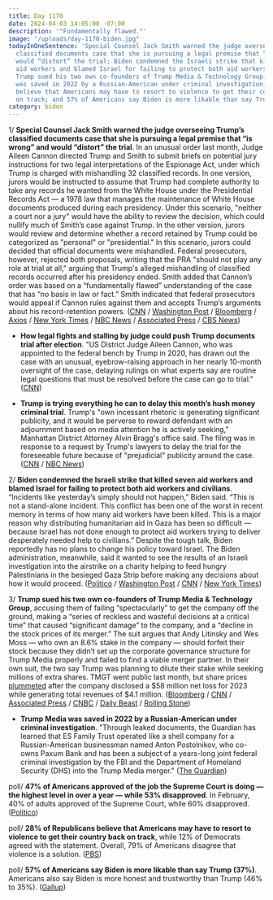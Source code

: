 ```yaml
---
title: Day 1170
date: 2024-04-03 14:05:00 -07:00
description: '"Fundamentally flawed."'
image: "/uploads/day-1170-biden.jpg"
todayInOneSentence: 'Special Counsel Jack Smith warned the judge overseeing Trump’s
  classified documents case that she is pursuing a legal premise that “is wrong” and
  would “distort” the trial; Biden condemned the Israeli strike that killed seven
  aid workers and blamed Israel for failing to protect both aid workers and civilians;
  Trump sued his two own co-founders of Trump Media & Technology Group; Trump Media
  was saved in 2022 by a Russian-American under criminal investigation; 28% of Republicans
  believe that Americans may have to resort to violence to get their country back
  on track; and 57% of Americans say Biden is more likable than say Trump (37%). '
category: biden
---
```


1/ **Special Counsel Jack Smith warned the judge overseeing Trump’s classified documents case that she is pursuing a legal premise that “is wrong” and would “distort” the trial**. In an unusual order last month, Judge Aileen Cannon directed Trump and Smith to submit briefs on potential jury instructions for two legal interpretations of the Espionage Act, under which Trump is charged with mishandling 32 classified records. In one version, jurors would be instructed to assume that Trump had complete authority to take any records he wanted from the White House under the Presidential Records Act — a 1978 law that manages the maintenance of White House documents produced during each presidency. Under this scenario, "neither a court nor a jury" would have the ability to review the decision, which could nullify much of Smith’s case against Trump. In the other version, jurors would review and determine whether a record retained by Trump could be categorized as "personal" or "presidential." In this scenario, jurors could decided that official documents were mishandled. Federal prosecutors, however, rejected both proposals, writing that the PRA "should not play any role at trial at all," arguing that Trump's alleged mishandling of classified records occurred after his presidency ended. Smith added that Cannon’s order was based on a “fundamentally flawed” understanding of the case that has “no basis in law or fact.” Smith indicated that federal prosecutors would appeal if Cannon rules against them and accepts Trump’s arguments about his record-retention powers. ([CNN](https://www.cnn.com/2024/04/02/politics/special-counsel-mar-a-lago-jury-instructions/) / [Washington Post](https://www.washingtonpost.com/national-security/2024/04/03/trump-documents-case-cannon-jack-smith/) / [Bloomberg](https://www.bloomberg.com/news/articles/2024-04-03/trump-judge-assailed-by-prosecutor-over-flawed-trial-planning?sref=MIBMEEoj) / [Axios](https://www.axios.com/2024/04/03/trump-classified-documents-jury-instructions) / [New York Times](https://www.nytimes.com/2024/04/03/us/politics/trump-documents-case-judge-cannon.html) / [NBC News](https://www.nbcnews.com/politics/donald-trump/special-counsel-rips-judges-jury-instructions-request-trump-classified-rcna146166) / [Associated Press](https://apnews.com/article/trump-classified-documents-a99a6bc9fd9b44ffddecf979f8e1baa9) / [CBS News](https://www.cbsnews.com/news/trump-jack-smith-special-counsel-jury-instructions-documents-case/))

* **How legal fights and stalling by judge could push Trump documents trial after election**. "US District Judge Aileen Cannon, who was appointed to the federal bench by Trump in 2020, has drawn out the case with an unusual, eyebrow-raising approach in her nearly 10-month oversight of the case, delaying rulings on what experts say are routine legal questions that must be resolved before the case can go to trial." ([CNN](https://www.cnn.com/2024/04/03/politics/legal-fights-judge-trump-documents-trial?cid=ios_app))

* **Trump is trying everything he can to delay this month’s hush money criminal trial**. Trump's "own incessant rhetoric is generating significant publicity, and it would be perverse to reward defendant with an adjournment based on media attention he is actively seeking," Manhattan District Attorney Alvin Bragg's office said. The filing was in response to a request by Trump's lawyers to delay the trial for the foreseeable future because of "prejudicial" publicity around the case. ([CNN](https://www.cnn.com/2024/04/03/politics/trump-hush-money-trial-delay-motions/index.html) / [NBC News](https://www.nbcnews.com/politics/donald-trump/prosecutors-say-trump-stoked-encouraged-publicity-citing-reason-delay-rcna146230))

2/ **Biden condemned the Israeli strike that killed seven aid workers and blamed Israel for failing to protect both aid workers and civilians**. “Incidents like yesterday’s simply should not happen,” Biden said. “This is not a stand-alone incident. This conflict has been one of the worst in recent memory in terms of how many aid workers have been killed. This is a major reason why distributing humanitarian aid in Gaza has been so difficult — because Israel has not done enough to protect aid workers trying to deliver desperately needed help to civilians.” Despite the tough talk, Biden reportedly has no plans to change his policy toward Israel. The Biden administration, meanwhile, said it wanted to see the results of an Israeli investigation into the airstrike on a charity helping to feed hungry Palestinians in the besieged Gaza Strip before making any decisions about how it would proceed. ([Politico](https://www.politico.com/news/2024/04/03/biden-israel-strike-aid-workers-gaza-00150356) / [Washington Post](https://www.washingtonpost.com/politics/2024/04/03/biden-world-central-kitchen-tough-statement-israel-policy/) / [CNN](https://www.cnn.com/2024/04/02/politics/biden-white-house-world-central-kitchen/index.html) / [New York Times](https://www.nytimes.com/2024/04/02/world/middleeast/biden-gaza-aid-attack.html))

3/ **Trump sued his two own co-founders of Trump Media & Technology Group**, accusing them of failing “spectacularly” to get the company off the ground, making a “series of reckless and wasteful decisions at a critical time” that caused “significant damage” to the company, and a “decline in the stock prices of its merger.” The suit argues that Andy Litinsky and Wes Moss — who own an 8.6% stake in the company — should forfeit their stock because they didn’t set up the corporate governance structure for Trump Media properly and failed to find a viable merger partner. In their own suit, the two say Trump was planning to dilute their stake while seeking millions of extra shares. TMGT went public last month, but share prices [plummeted](https://whatthefuckjusthappenedtoday.com/2024/04/02/day-1169/#5-trump%E2%80%99s-net-worth-fell-by-more-tha) after the company disclosed a $58 million net loss for 2023 while generating total revenues of $4.1 million. ([Bloomberg](https://www.bloomberg.com/news/articles/2024-04-02/trump-sues-co-founders-of-truth-social-media-company-over-shares?sref=MIBMEEoj) / [CNN](https://www.cnn.com/2024/04/02/business/truth-social-trump-media-sues-two-co-founders/) / [Associated Press](https://apnews.com/article/trump-lawsuit-truth-social-cofounders-d14ee7b187cdb1d7504903504874b1d1) / [CNBC](https://www.cnbc.com/2024/04/02/trump-media-sues-its-co-founders-accuses-them-of-severe-mismanagement.html) / [Daily Beast](https://www.thedailybeast.com/trump-demands-truth-social-co-founders-cough-up-their-shares-in-lawsuit) / [Rolling Stone](https://www.rollingstone.com/politics/politics-news/trump-sues-truth-social-co-founders-1234998328/))

* **Trump Media was saved in 2022 by a Russian-American under criminal investigation**. "Through leaked documents, the Guardian has learned that ES Family Trust operated like a shell company for a Russian-American businessman named Anton Postolnikov, who co-owns Paxum Bank and has been a subject of a years-long joint federal criminal investigation by the FBI and the Department of Homeland Security (DHS) into the Trump Media merger." ([The Guardian](https://www.theguardian.com/us-news/2024/apr/03/trump-media-es-family-trust-2022-loans))

poll/ **47% of Americans approved of the job the Supreme Court is doing — the highest level in over a year — while 53% disapproved**. In February, 40% of adults approved of the Supreme Court, while 60% disapproved. ([Politico](https://www.politico.com/news/2024/04/03/supreme-court-approval-ratings-00150365))

poll/ **28% of Republicans believe that Americans may have to resort to violence to get their country back on track**, while 12% of Democrats agreed with the statement. Overall, 79% of Americans disagree that violence is a solution. ([PBS](https://www.pbs.org/newshour/politics/1-in-5-americans-think-violence-may-solve-u-s-divisions-poll-finds))

poll/ **57% of Americans say Biden is more likable than say Trump (37%)**. Americans also say Biden is more honest and trustworthy than Trump (46% to 35%). ([Gallup](https://news.gallup.com/poll/643100/biden-bests-trump-likability-trump-seen-better-leader.aspx))